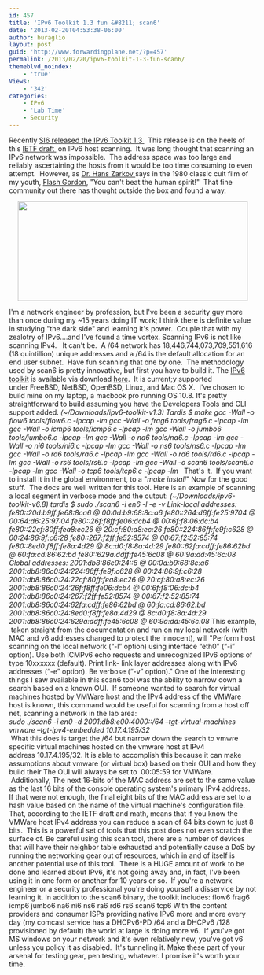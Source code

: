 ```yaml
---
id: 457
title: 'IPv6 Toolkit 1.3 fun &#8211; scan6'
date: '2013-02-20T04:53:38-06:00'
author: buraglio
layout: post
guid: 'http://www.forwardingplane.net/?p=457'
permalink: /2013/02/20/ipv6-toolkit-1-3-fun-scan6/
themeblvd_noindex:
    - 'true'
Views:
    - '342'
categories:
    - IPv6
    - 'Lab Time'
    - Security
---
```


Recently <a href="http://www.si6networks.com/tools/ipv6toolkit/" target="_blank" rel="noopener noreferrer">SI6 released the IPv6 Toolkit 1.3 </a>  This release is on the heels of this <a href="http://tools.ietf.org/html/draft-ietf-opsec-ipv6-host-scanning-00" target="_blank" rel="noopener noreferrer">IETF draft </a> on IPv6 host scanning.  It was long thought that scanning an IPv6 network was impossible.  The address space was too large and reliably ascertaining the hosts from it would be too time consuming to even attempt.  However, as <a href="http://en.wikipedia.org/wiki/Hans_Zarkov" target="_blank" rel="noopener noreferrer">Dr. Hans Zarkov </a>says in the 1980 classic cult film of my youth, <a href="http://en.wikipedia.org/wiki/Flash_Gordon_(film)" target="_blank" rel="noopener noreferrer">Flash Gordon</a>, "You can't beat the human spirit!"  That fine community out there has thought outside the box and found a way.
<p style="text-align: center;"><img class="aligncenter" alt="" src="http://www.thiel-a-vision.com/wp-content/uploads/2010/07/flash68sm.jpg" width="468" height="202" /></p>
I'm a network engineer by profession, but I've been a security guy more than once during my ~15 years doing IT work; I think there is definite value in studying "the dark side" and learning it's power.  Couple that with my zealotry of IPv6....and I've found a time vortex.
Scanning IPv6 is not like scanning IPv4.   It can't be.  A /64 network has 18,446,744,073,709,551,616 (18 quintillion) unique addresses and a /64 is the default allocation for an end user subnet.  Have fun scanning that one by one.  The methodology used by scan6 is pretty innovative, but first you have to build it.
The <a href="http://www.si6networks.com/tools/ipv6toolkit/" target="_blank" rel="noopener noreferrer">IPv6 toolkit</a> is available via download <a href="http://www.si6networks.com/tools/ipv6toolkit/ipv6-toolkit-v1.3.1.tar.gz" target="_blank" rel="noopener noreferrer">here</a>.  It is current;y supported under FreeBSD, NetBSD, OpenBSD, Linux, and Mac OS X.  I've chosen to build mine on my laptop, a macbook pro running OS 10.8.
It's pretty straightforward to build assuming you have the Developers Tools and CLI support added.
<em>(~/Downloads/ipv6-toolkit-v1.3) Tardis $ make</em>
<em>gcc -Wall -o flow6 tools/flow6.c -lpcap -lm </em>
<em>gcc -Wall -o frag6 tools/frag6.c -lpcap -lm </em>
<em>gcc -Wall -o icmp6 tools/icmp6.c -lpcap -lm</em>
<em>gcc -Wall -o jumbo6 tools/jumbo6.c -lpcap -lm</em>
<em>gcc -Wall -o na6 tools/na6.c -lpcap -lm</em>
<em>gcc -Wall -o ni6 tools/ni6.c -lpcap -lm</em>
<em>gcc -Wall -o ns6 tools/ns6.c -lpcap -lm</em>
<em>gcc -Wall -o ra6 tools/ra6.c -lpcap -lm</em>
<em>gcc -Wall -o rd6 tools/rd6.c -lpcap -lm</em>
<em>gcc -Wall -o rs6 tools/rs6.c -lpcap -lm</em>
<em>gcc -Wall -o scan6 tools/scan6.c -lpcap -lm</em>
<em>gcc -Wall -o tcp6 tools/tcp6.c -lpcap -lm</em>
&nbsp;
That's it.  If you want to install it in the global environment, to a "<em>make install</em>"
Now for the good stuff.  The docs are well written for this tool. Here is an example of scanning a local segment in verbose mode and the output:
<em>(~/Downloads/ipv6-toolkit-v6.8) tardis $ sudo ./scan6 -i en6 -l -e -v</em>
<em>Link-local addresses:</em>
<em>fe80::20d:b9ff:fe68:8ca6 @ 00:0d:b9:68:8c:a6</em>
<em>fe80::264:d6ff:fe25:9704 @ 00:64:d6:25:97:04</em>
<em>fe80::26f:f8ff:fe06:dcb4 @ 00:6f:f8:06:dc:b4</em>
<em>fe80::22cf:80ff:fea8:ec26 @ 20:cf:80:a8:ec:26</em>
<em>fe80::224:86ff:fe9f:c628 @ 00:24:86:9f:c6:28</em>
<em>fe80::267:f2ff:fe52:8574 @ 00:67:f2:52:85:74</em>
<em>fe80::8ed0:f8ff:fe8a:4d29 @ 8c:d0:f8:8a:4d:29</em>
<em>fe80::62fa:cdff:fe86:62bd @ 60:fa:cd:86:62:bd</em>
<em>fe80::629a:ddff:fe45:6c08 @ 60:9a:dd:45:6c:08</em>
<em>Global addresses:</em>
<em></em><em>2001:db8:86c0:24::6 @ 00:0d:b9:68:8c:a6</em>
<em>2001:db8:86c0:24:224:86ff:fe9f:c628 @ 00:24:86:9f:c6:28</em>
<em>2001:db8:86c0:24:22cf:80ff:fea8:ec26 @ 20:cf:80:a8:ec:26</em>
<em>2001:db8:86c0:24:26f:f8ff:fe06:dcb4 @ 00:6f:f8:06:dc:b4</em>
<em>2001:db8:86c0:24:267:f2ff:fe52:8574 @ 00:67:f2:52:85:74</em>
<em>2001:db8:86c0:24:62fa:cdff:fe86:62bd @ 60:fa:cd:86:62:bd</em>
<em>2001:db8:86c0:24:8ed0:f8ff:fe8a:4d29 @ 8c:d0:f8:8a:4d:29</em>
<em>2001:db8:86c0:24:629a:ddff:fe45:6c08 @ 60:9a:dd:45:6c:08</em>
This example,  taken straight from the documentation and run on my local network (with MAC and v6 addresses changed to protect the innocent), will "Perform host scanning on the local network (“-l” option) using interface “eth0” (“-i” option). Use both ICMPv6 echo requests and unrecognized IPv6 options of type 10xxxxxx (default). Print link- link layer addresses along with IPv6 addresses (“-e” option). Be verbose (“-v” option)."
One of the interesting things I saw available in this scan6 tool was the ability to narrow down a search based on a known OUI.  If someone wanted to search for virtual machines hosted by VMWare host and the IPv4 address of the VMWare host is known, this command would be useful for scanning from a host off net, scanning a network in the lab area:
<div title="Page 6">
<em>sudo ./scan6 -i en0 -d 2001:db8:e00:4000::/64 –tgt-virtual-machines vmware –tgt-ipv4-embedded 10.17.4.195/32</em>
</div>
<div title="Page 6">
 What this does is target the /64 but narrow down the search to vmwre specific virtual machines hosted on the vmware host at IPv4 address 10.17.4.195/32. It is able to accomplish this because it can make assumptions about vmware (or virtual box) based on their OUI and how they build their
The OUI will always be set to  00:05:59 for VMWare.  Additionally, The next 16-bits of the MAC address are set to the same value as the last 16 bits of the console operating system's primary IPv4 address. If that were not enough, the final eight bits of the MAC address are set to a hash value based on the name of the virtual machine's configuration file. That, according to the IETF draft and math, means that if you know the VMWare host IPv4 address you can reduce a scan of 64 bits down to just 8 bits.  This is a powerful set of tools that this post does not even scratch the surface of.
Be careful using this scan tool, there are a number of devices that will have their neighbor table exhausted and potentially cause a DoS by running the networking gear out of resources, which in and of itself is another potential use of this tool.  There is a HUGE amount of work to be done and learned about IPv6, it's not going away and, in fact, I've been using it in one form or another for 10 years or so.  If you're a network engineer or a security professional you're doing yourself a disservice by not learning it.
In addition to the scan6 binary, the toolkit includes:
flow6
frag6
icmp6
jumbo6
na6
ni6
ns6
ra6
rd6
rs6
scan6
tcp6
With the content providers and consumer ISPs providing native IPv6 more and more every day (my comcast service has a DHCPv6-PD /64 and a DHCPv6 /128 provisioned by default) the world at large is doing more v6.  If you've got MS windows on your network and it's even relatively new, you've got v6 unless you policy it as disabled.  It's tunneling it.
Make these part of your arsenal for testing gear, pen testing, whatever. I promise it's worth your time.
</div>
&nbsp;
